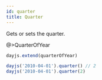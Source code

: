 ```yaml
---
id: quarter
title: Quarter
---
```

Gets or sets the quarter.

@>QuarterOfYear

```js
dayjs.extend(quarterOfYear)

dayjs('2010-04-01').quarter() // 2
dayjs('2010-04-01').quarter(2)
```
